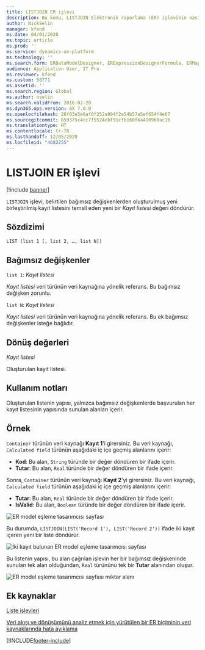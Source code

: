 ```yaml
---
title: LISTJOIN ER işlevi
description: Bu konu, LISTJOIN Elektronik raporlama (ER) işlevinin nasıl kullanıldığı hakkında bilgi sağlar.
author: NickSelin
manager: kfend
ms.date: 04/01/2020
ms.topic: article
ms.prod: ''
ms.service: dynamics-ax-platform
ms.technology: ''
ms.search.form: ERDataModelDesigner, ERExpressionDesignerFormula, ERMappedFormatDesigner, ERModelMappingDesigner
audience: Application User, IT Pro
ms.reviewer: kfend
ms.custom: 58771
ms.assetid: ''
ms.search.region: Global
ms.author: nselin
ms.search.validFrom: 2016-02-28
ms.dyn365.ops.version: AX 7.0.0
ms.openlocfilehash: 28f03e5e6af0f252a994f2e54b57a5ef654f4e67
ms.sourcegitcommit: 659375c4cc7f5524cbf91cf6160f6a410960ac16
ms.translationtype: HT
ms.contentlocale: tr-TR
ms.lasthandoff: 12/05/2020
ms.locfileid: "4682255"
---
```

# <a name="listjoin-er-function"></a>LISTJOIN ER işlevi

[!include [banner](../includes/banner.md)]

`LISTJOIN` işlevi, belirtilen bağımsız değişkenlerden oluşturulmuş yeni birleştirilmiş kayıt listesini temsil eden yeni bir *Kayıt listesi* değeri döndürür.

## <a name="syntax"></a>Sözdizimi

```vb
LIST (list 1 [, list 2, …, list N])
```

## <a name="arguments"></a>Bağımsız değişkenler

`list 1`: *Kayıt listesi*

*Kayıt listesi* veri türünün veri kaynağına yönelik referans. Bu bağımsız değişken zorunlu.

`list N`: *Kayıt listesi*

*Kayıt listesi* veri türünün veri kaynağına yönelik referans. Bu ek bağımsız değişkenler isteğe bağlıdır.

## <a name="return-values"></a>Dönüş değerleri

*Kayıt listesi*

Oluşturulan kayıt listesi.

## <a name="usage-notes"></a>Kullanım notları

Oluşturulan listenin yapısı, yalnızca bağımsız değişkenlerde başvurulan her kayıt listesinin yapısında sunulan alanları içerir.

## <a name="example"></a>Örnek

`Container` türünün veri kaynağı **Kayıt 1**'i girersiniz. Bu veri kaynağı, `Calculated field` türünün aşağıdaki iç içe geçmiş alanlarını içerir:

- **Kod**: Bu alan, `String` türünde bir değer döndüren bir ifade içerir.
- **Tutar**: Bu alan, `Real` türünde bir değer döndüren bir ifade içerir.

Sonra, `Container` türünün veri kaynağı **Kayıt 2**'yi girersiniz. Bu veri kaynağı, `Calculated field` türünün aşağıdaki iç içe geçmiş alanlarını içerir:

- **Tutar**: Bu alan, `Real` türünde bir değer döndüren bir ifade içerir.
- **IsValid**: Bu alan, `Boolean` türünde bir değer döndüren bir ifade içerir.

![ER model eşleme tasarımcısı sayfası](./media/er-functions-list-listjoin-image1.gif)

Bu durumda, `LISTJOIN(LIST('Record 1'), LIST('Record 2'))` ifade iki kayıt içeren yeni bir liste döndürür.

![İki kayıt bulunan ER model eşleme tasarımcısı sayfası](./media/er-functions-list-listjoin-image2.gif)

Bu listenin yapısı, bu alan çağrılan işlevin her bir bağımsız değişkeninde sunulan tek alan olduğundan, `Real` türününü tek bir **Tutar** alanından oluşur.

![ER model eşleme tasarımcısı sayfası miktar alanı](./media/er-functions-list-listjoin-image3.gif)

## <a name="additional-resources"></a>Ek kaynaklar

[Liste işlevleri](er-functions-category-list.md)

[Veri akışı ve dönüşümünü analiz etmek için yürütülen bir ER biçiminin veri kaynaklarında hata ayıklama](er-debug-data-sources.md)


[!INCLUDE[footer-include](../../../includes/footer-banner.md)]